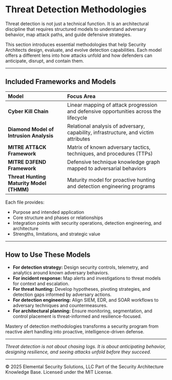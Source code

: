 # Threat Detection Methodologies

Threat detection is not just a technical function. It is an architectural discipline that requires structured models to understand adversary behavior, map attack paths, and guide defensive strategies.

This section introduces essential methodologies that help Security Architects design, evaluate, and evolve detection capabilities. Each model offers a different lens into how attacks unfold and how defenders can anticipate, disrupt, and contain them.

---

## Included Frameworks and Models

| Model | Focus Area |
|:------|:-----------|
| **Cyber Kill Chain** | Linear mapping of attack progression and defensive opportunities across the lifecycle |
| **Diamond Model of Intrusion Analysis** | Relational analysis of adversary, capability, infrastructure, and victim attributes |
| **MITRE ATT&CK Framework** | Matrix of known adversary tactics, techniques, and procedures (TTPs) |
| **MITRE D3FEND Framework** | Defensive technique knowledge graph mapped to adversarial behaviors |
| **Threat Hunting Maturity Model (THMM)** | Maturity model for proactive hunting and detection engineering programs |

Each file provides:
- Purpose and intended application
- Core structure and phases or relationships
- Integration points with security operations, detection engineering, and architecture
- Strengths, limitations, and strategic value

---

## How to Use These Models

- **For detection strategy:** Design security controls, telemetry, and analytics around known adversary behaviors.
- **For incident response:** Map alerts and investigations to threat models for context and escalation.
- **For threat hunting:** Develop hypotheses, pivoting strategies, and detection gaps informed by adversary actions.
- **For detection engineering:** Align SIEM, EDR, and SOAR workflows to adversary techniques and countermeasures.
- **For architectural planning:** Ensure monitoring, segmentation, and control placement is threat-informed and resilience-focused.

Mastery of detection methodologies transforms a security program from reactive alert handling into proactive, intelligence-driven defense.

---

*Threat detection is not about chasing logs. It is about anticipating behavior, designing resilience, and seeing attacks unfold before they succeed.*



---
© 2025 Elemental Security Solutions, LLC
Part of the Security Architecture Knowledge Base.
Licensed under the MIT License.
